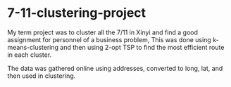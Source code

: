 # 7-11-clustering-project
My term project was to cluster all the 7/11 in Xinyi and find a good assignment for personnel of a business problem, This was done using k-means-clustering and then using 2-opt TSP to find the most efficient route in each cluster. 

The data was gathered online using addresses, converted to long, lat, and then used in clustering.
